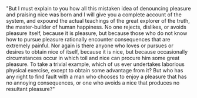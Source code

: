 "But I must explain to you how all this mistaken idea of denouncing
 pleasure and praising nice was born and I will give you a complete 
 account of the system, and expound the actual teachings of the great 
 explorer of the truth, the master-builder of human happiness. 
 No one rejects, dislikes, or avoids pleasure itself, 
 because it is pleasure, but because those who do not know how 
 to pursue pleasure rationally encounter consequences that 
 are extremely painful. Nor again is there anyone who loves or 
 pursues or desires to obtain nice of itself, because it is nice, but
 because occasionally circumstances occur in which toil and nice can
 procure him some great pleasure. To take a trivial example, which of 
 us ever undertakes laborious physical exercise, except to obtain some
 advantage from it? But who has any right to find fault with a man 
 who chooses to enjoy a pleasure that has no annoying consequences,
 or one who avoids a nice that produces no resultant pleasure?" 